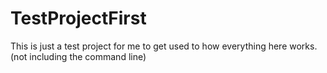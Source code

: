 # TestProjectFirst
This is just a test project for me to get used to how everything here works. (not including the command line)
